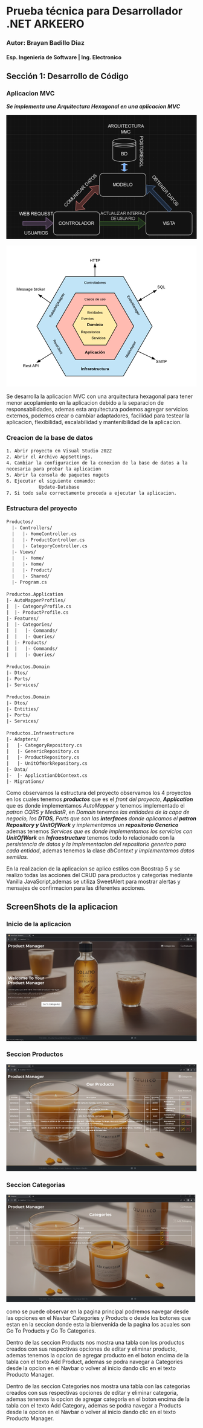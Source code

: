 # Prueba técnica para Desarrollador .NET ARKEERO

### Autor: Brayan Badillo Diaz
#### Esp. Ingenieria de Software | Ing. Electronico

## Sección 1: Desarrollo de Código

### Aplicacion MVC
___Se implementa una Arquitectura Hexagonal en una aplicacion MVC___

![Aplicacion MVC](./img/ArquitecturaMVC.png)

![Arquitectura Hexagonal](./img/Arquitectura%20Hexagonal.png)

Se desarrolla la aplicacion MVC con una arquitectura hexagonal para tener menor acoplamiento en la aplicacion debido a la separacion de responsabilidades, ademas esta arquitectura podemos agregar servicios externos, podemos crear o cambiar adaptadores, facilidad para testear la aplicacion, flexibilidad, escalabilidad y mantenibilidad de la aplicacion.

### Creacion de la base de datos
```
1. Abrir proyecto en Visual Studio 2022
2. Abrir el Archivo AppSettings.
4. Cambiar la configuracion de la conexion de la base de datos a la necesaria para probar la aplicacion
5. Abrir la consola de paquetes nugets
6. Ejecutar el siguiente comando:
	        Update-Database
7. Si todo sale correctamente proceda a ejecutar la aplicacion.
```

### Estructura del proyecto
```
Productos/
  |- Controllers/
  |   |- HomeController.cs
  |   |- ProductController.cs
  |   |- CategoryController.cs
  |- Views/
  |   |- Home/
  |   |- Home/
  |   |- Product/
  |   |- Shared/
  |- Program.cs

Productos.Application
|- AutoMapperProfiles/
|  |- CategoryProfile.cs
|  |- ProductProfile.cs
|- Features/
|  |- Categories/
|  |   |- Commands/
|  |   |- Queries/
|  |- Products/
|  |   |- Commands/
|  |   |- Queries/

Productos.Domain
|- Dtos/
|- Ports/
|- Services/

Productos.Domain
|- Dtos/
|- Entities/
|- Ports/
|- Services/

Productos.Infraestructure
|- Adapters/
|   |- CategoryRepository.cs
|   |- GenericRepository.cs
|   |- ProductRepository.cs
|   |- UnitOfWorkRepository.cs
|- Data/
|-  |- ApplicationDbContext.cs
|- Migrations/
```

Como observamos la estructura del proyecto observamos los 4 proyectos en los cuales tenemos ***productos*** que es el _front del proyecto_, ***Application*** que es donde implementamos _AutoMapper_ y tenemos implementado el _patron CQRS y MediatR_, en *Domain* tenemos _las entidades de la capa de negocio, los ***DTOS***, Ports que son las ***interfaces*** donde aplicamos el ***patron Repository y UnitOfWork*** y implementamos un ***repositorio Generico***_ ademas tenemos _Services que es donde implementamos los servicios con ***UnitOfWork***_ en ***Infraestructura*** tenemos todo lo relacionado con la _persistencia de datos y la implementacion del repositorio generico para cada entidad_, ademas tenemos la clase _dbContext y implementamos datos semillas._

En la realizacion de la aplicacion se aplico estilos con Boostrap 5  y se realizo todas las acciones del CRUD para productos y categorias mediante Vanilla JavaScript,ademas se utiliza SweetAlert para mostrar alertas y mensajes de confirmacion para las diferentes acciones.

## ScreenShots de la aplicacion

### Inicio de la aplicacion
![Inicio](./img/Home.png)

### Seccion Productos
![Productos](./img/Products.png)

### Seccion Categorias
![Categorias](./img/Categories.png)

como se puede observar en la pagina principal podremos navegar desde las opciones en el Navbar Categories y Products o desde los botones que estan en la seccion donde esta la bienvenida de la pagina los acuales son Go To Products y Go To Categories.

Dentro de las seccion Products nos mostra una tabla con los productos creados con sus respectivas opciones de editar y eliminar producto, ademas tenemos la opcion de agregar producto en el boton encima de la tabla con el texto Add Product, ademas se podra navegar a Categories desde la opcion en el Navbar o volver al inicio dando clic en el texto Producto Manager.

Dentro de las seccion Categories nos mostra una tabla con las categorias creados con sus respectivas opciones de editar y eliminar categoria, ademas tenemos la opcion de agregar categoria en el boton encima de la tabla con el texto Add Category, ademas se podra navegar a Products desde la opcion en el Navbar o volver al inicio dando clic en el texto Producto Manager.
